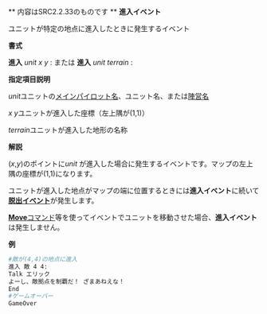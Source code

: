 ** 内容はSRC2.2.33のものです **
**進入イベント**

ユニットが特定の地点に進入したときに発生するイベント

**書式**

**進入** *unit x y* : または  **進入** *unit terrain* :

**指定項目説明**

*unit*ユニットの[メインパイロット名](メインパイロット名.md)、ユニット名、または[陣営名](陣営名.md)

*x y*ユニットが進入した座標（左上隅が(1,1)）

*terrain*ユニットが進入した地形の名称

**解説**

(*x*,*y*)のポイントに*unit* が進入した場合に発生するイベントです。マップの左上隅の座標が(1,1)になります。

ユニットが進入した地点がマップの端に位置するときには**進入イベント**に続いて[**脱出イベント**](脱出イベント.md)が発生します。

[**Move**コマンド](Moveコマンド.md)等を使ってイベントでユニットを移動させた場合、**進入イベント**は発生しません。

**例**
```sh
#敵が(4,4)の地点に進入
進入 敵 4 4:
Talk エリック
よーし、敵拠点を制覇だ！ ざまあねえな！
End
#ゲームオーバー
GameOver
```

